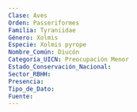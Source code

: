 ```yaml
---
Clase: Aves
Orden: Passeriformes
Familia: Tyraniidae
Género: Xolmis
Especie: Xolmis pyrope
Nombre_Común: Diucón
Categoría_UICN: Preocupación Menor
Estado_Conservación_Nacional: 
Sector_RBHH: 
Presencia: 
Tipo_de_Dato: 
Fuente: 
---
```

